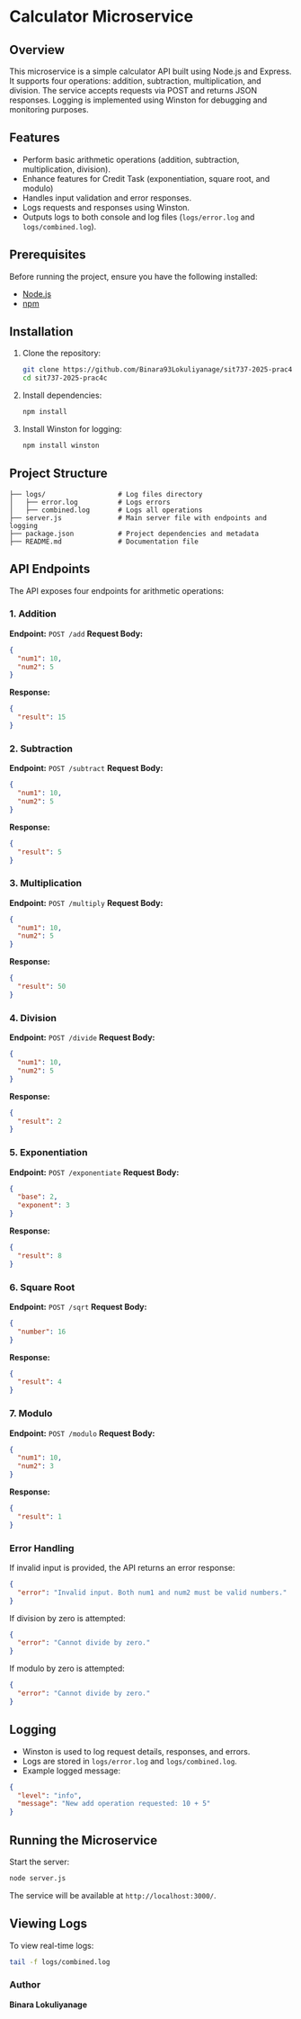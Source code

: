 # Calculator Microservice

## Overview
This microservice is a simple calculator API built using Node.js and Express. It supports four operations: addition, subtraction, multiplication, and division. The service accepts requests via POST and returns JSON responses. Logging is implemented using Winston for debugging and monitoring purposes.

## Features
- Perform basic arithmetic operations (addition, subtraction, multiplication, division).
- Enhance features for Credit Task (exponentiation, square root, and modulo)
- Handles input validation and error responses.
- Logs requests and responses using Winston.
- Outputs logs to both console and log files (`logs/error.log` and `logs/combined.log`).

## Prerequisites
Before running the project, ensure you have the following installed:
- [Node.js](https://nodejs.org/)
- [npm](https://www.npmjs.com/)

## Installation
1. Clone the repository:
   ```sh
   git clone https://github.com/Binara93Lokuliyanage/sit737-2025-prac4c.git
   cd sit737-2025-prac4c
   ```
2. Install dependencies:
   ```sh
   npm install
   ```
3. Install Winston for logging:
   ```sh
   npm install winston
   ```

## Project Structure
```
├── logs/                  # Log files directory
│   ├── error.log          # Logs errors
│   ├── combined.log       # Logs all operations
├── server.js              # Main server file with endpoints and logging
├── package.json           # Project dependencies and metadata
├── README.md              # Documentation file
```

## API Endpoints
The API exposes four endpoints for arithmetic operations:

### 1. Addition
**Endpoint:** `POST /add`
**Request Body:**
```json
{
  "num1": 10,
  "num2": 5
}
```
**Response:**
```json
{
  "result": 15
}
```

### 2. Subtraction
**Endpoint:** `POST /subtract`
**Request Body:**
```json
{
  "num1": 10,
  "num2": 5
}
```
**Response:**
```json
{
  "result": 5
}
```

### 3. Multiplication
**Endpoint:** `POST /multiply`
**Request Body:**
```json
{
  "num1": 10,
  "num2": 5
}
```
**Response:**
```json
{
  "result": 50
}
```

### 4. Division
**Endpoint:** `POST /divide`
**Request Body:**
```json
{
  "num1": 10,
  "num2": 5
}
```
**Response:**
```json
{
  "result": 2
}
```

### 5. Exponentiation
**Endpoint:** `POST /exponentiate`
**Request Body:**
```json
{
  "base": 2,
  "exponent": 3
}
```
**Response:**
```json
{
  "result": 8
}
```

### 6. Square Root
**Endpoint:** `POST /sqrt`
**Request Body:**
```json
{
  "number": 16
}
```
**Response:**
```json
{
  "result": 4
}
```

### 7. Modulo
**Endpoint:** `POST /modulo`
**Request Body:**
```json
{
  "num1": 10,
  "num2": 3
}
```
**Response:**
```json
{
  "result": 1
}
```

### Error Handling
If invalid input is provided, the API returns an error response:
```json
{
  "error": "Invalid input. Both num1 and num2 must be valid numbers."
}
```
If division by zero is attempted:
```json
{
  "error": "Cannot divide by zero."
}
```

If modulo by zero is attempted:
```json
{
  "error": "Cannot divide by zero."
}
```

## Logging
- Winston is used to log request details, responses, and errors.
- Logs are stored in `logs/error.log` and `logs/combined.log`.
- Example logged message:
```json
{
  "level": "info",
  "message": "New add operation requested: 10 + 5"
}
```

## Running the Microservice
Start the server:
```sh
node server.js
```
The service will be available at `http://localhost:3000/`.

## Viewing Logs
To view real-time logs:
```sh
tail -f logs/combined.log
```


### Author
**Binara Lokuliyanage**
